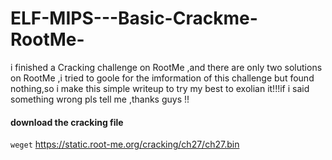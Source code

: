 # ELF-MIPS---Basic-Crackme-RootMe-
i finished a Cracking challenge on RootMe ,and there are only two solutions on RootMe ,i tried to goole for the imformation of this challenge but found nothing,so i make this simple writeup to try my best to exolian it!!!if i said something wrong pls tell me ,thanks guys !!

#### download the cracking file 
`weget` https://static.root-me.org/cracking/ch27/ch27.bin


